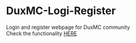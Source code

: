 # DuxMC-Logi-Register</br>
Login and register webpage for DuxMC community</br>
Check the functionality [HERE](https://sanjanastyles.github.io/DuxMC-Login-Register/)
